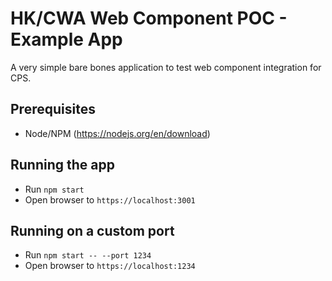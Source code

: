 # HK/CWA Web Component POC - Example App

A very simple bare bones application to test web component integration for CPS.

## Prerequisites
* Node/NPM (https://nodejs.org/en/download)

## Running the app

* Run `npm start`
* Open browser to `https://localhost:3001`

## Running on a custom port

* Run `npm start -- --port 1234`
* Open browser to `https://localhost:1234`